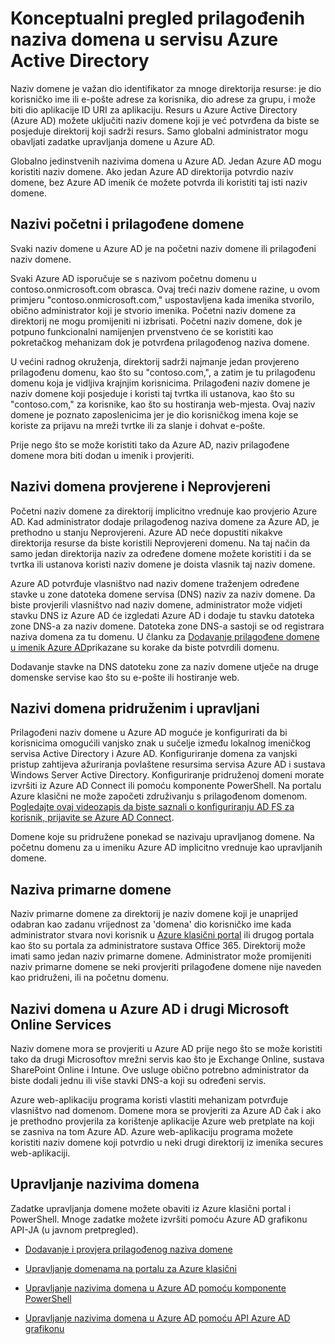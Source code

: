 <properties
    pageTitle="Konceptualni pregled prilagođenih naziva domena u servisu Azure Active Directory | Microsoft Azure"
    description="U članku se objašnjava konceptualni framework za korištenje prilagođenih naziva domena servisa Azure Active directory, uključujući vanjski pristup za jedinstvenu prijavu"
    services="active-directory"
    documentationCenter=""
    authors="jeffsta"
    manager="femila"
    editor=""/>

<tags
    ms.service="active-directory"
    ms.workload="identity"
    ms.tgt_pltfrm="na"
    ms.devlang="na"
    ms.topic="article"
    ms.date="10/04/2016"
    ms.author="curtand;jeffsta"/>

# <a name="conceptual-overview-of-custom-domain-names-in-azure-active-directory"></a>Konceptualni pregled prilagođenih naziva domena u servisu Azure Active Directory

Naziv domene je važan dio identifikator za mnoge direktorija resurse: je dio korisničko ime ili e-pošte adrese za korisnika, dio adrese za grupu, i može biti dio aplikacije ID URI za aplikaciju. Resurs u Azure Active Directory (Azure AD) možete uključiti naziv domene koji je već potvrđena da biste se posjeduje direktorij koji sadrži resurs. Samo globalni administrator mogu obavljati zadatke upravljanja domene u Azure AD.

Globalno jedinstvenih nazivima domena u Azure AD. Jedan Azure AD mogu koristiti naziv domene. Ako jedan Azure AD direktorija potvrdio naziv domene, bez Azure AD imenik će možete potvrda ili koristiti taj isti naziv domene.

## <a name="initial-and-custom-domain-names"></a>Nazivi početni i prilagođene domene

Svaki naziv domene u Azure AD je na početni naziv domene ili prilagođeni naziv domene.

Svaki Azure AD isporučuje se s nazivom početnu domenu u contoso.onmicrosoft.com obrasca. Ovaj treći naziv domene razine, u ovom primjeru "contoso.onmicrosoft.com," uspostavljena kada imenika stvorilo, obično administrator koji je stvorio imenika. Početni naziv domene za direktorij ne mogu promijeniti ni izbrisati. Početni naziv domene, dok je potpuno funkcionalni namijenjen prvenstveno će se koristiti kao pokretačkog mehanizam dok je potvrđena prilagođenog naziva domene.

U većini radnog okruženja, direktorij sadrži najmanje jedan provjereno prilagođenu domenu, kao što su "contoso.com,", a zatim je tu prilagođenu domenu koja je vidljiva krajnjim korisnicima. Prilagođeni naziv domene je naziv domene koji posjeduje i koristi taj tvrtka ili ustanova, kao što su "contoso.com," za korisnike, kao što su hostiranja web-mjesta. Ovaj naziv domene je poznato zaposlenicima jer je dio korisničkog imena koje se koriste za prijavu na mreži tvrtke ili za slanje i dohvat e-pošte.

Prije nego što se može koristiti tako da Azure AD, naziv prilagođene domene mora biti dodan u imenik i provjeriti.

## <a name="verified-and-unverified-domain-names"></a>Nazivi domena provjerene i Neprovjereni

Početni naziv domene za direktorij implicitno vrednuje kao provjerio Azure AD. Kad administrator dodaje prilagođenog naziva domene za Azure AD, je prethodno u stanju Neprovjereni. Azure AD neće dopustiti nikakve direktorija resurse da biste koristili Neprovjereni domenu. Na taj način da samo jedan direktorija naziv za određene domene možete koristiti i da se tvrtka ili ustanova koristi naziv domene je doista vlasnik taj naziv domene.

Azure AD potvrđuje vlasništvo nad naziv domene traženjem određene stavke u zone datoteka domene servisa (DNS) naziv za naziv domene. Da biste provjerili vlasništvo nad naziv domene, administrator može vidjeti stavku DNS iz Azure AD će izgledati Azure AD i dodaje tu stavku datoteka zone DNS-a za naziv domene. Datoteka zone DNS-a sastoji se od registrara naziva domena za tu domenu. U članku za [Dodavanje prilagođene domene u imenik Azure AD](active-directory-add-domain.md)prikazane su korake da biste potvrdili domenu.

Dodavanje stavke na DNS datoteku zone za naziv domene utječe na druge domenske servise kao što su e-pošte ili hostiranje web.

## <a name="federated-and-managed-domain-names"></a>Nazivi domena pridruženim i upravljani

Prilagođeni naziv domene u Azure AD moguće je konfigurirati da bi korisnicima omogućili vanjsko znak u sučelje između lokalnog imeničkog servisa Active Directory i Azure AD. Konfiguriranje domena za vanjski pristup zahtijeva ažuriranja povlaštene resursima servisa Azure AD i sustava Windows Server Active Directory. Konfiguriranje pridruženoj domeni morate izvršiti iz Azure AD Connect ili pomoću komponente PowerShell. Na portalu Azure klasični ne može započeti združivanju s prilagođenom domenom. [Pogledajte ovaj videozapis da biste saznali o konfiguriranju AD FS za korisnik, prijavite se Azure AD Connect](http://channel9.msdn.com/Series/Azure-Active-Directory-Videos-Demos/Configuring-AD-FS-for-user-sign-in-with-Azure-AD-Connect).

Domene koje su pridružene ponekad se nazivaju upravljanog domene. Na početnu domenu za u imeniku Azure AD implicitno vrednuje kao upravljanih domene.

## <a name="primary-domain-names"></a>Naziva primarne domene

Naziv primarne domene za direktorij je naziv domene koji je unaprijed odabran kao zadanu vrijednost za 'domena' dio korisničko ime kada administrator stvara novi korisnik u [Azure klasični portal](https://manage.windowsazure.com/) ili drugog portala kao što su portala za administratore sustava Office 365. Direktorij može imati samo jedan naziv primarne domene. Administrator može promijeniti naziv primarne domene se neki provjeriti prilagođene domene nije naveden kao pridruženi, ili na početnu domenu.

## <a name="domain-names-in-azure-ad-and-other-microsoft-online-services"></a>Nazivi domena u Azure AD i drugi Microsoft Online Services

Naziv domene mora se provjeriti u Azure AD prije nego što se može koristiti tako da drugi Microsoftov mrežni servis kao što je Exchange Online, sustava SharePoint Online i Intune. Ove usluge obično potrebno administrator da biste dodali jednu ili više stavki DNS-a koji su određeni servis.

Azure web-aplikaciju programa koristi vlastiti mehanizam potvrđuje vlasništvo nad domenom. Domene mora se provjeriti za Azure AD čak i ako je prethodno provjerila za korištenje aplikacije Azure web pretplate na koji se zasniva na tom Azure AD. Azure web-aplikaciju programa možete koristiti naziv domene koji potvrdio u neki drugi direktorij iz imenika secures web-aplikaciji.

## <a name="managing-domain-names"></a>Upravljanje nazivima domena

Zadatke upravljanja domene možete obaviti iz Azure klasični portal i PowerShell. Mnoge zadatke možete izvršiti pomoću Azure AD grafikonu API-JA (u javnom pretpregled).

-   [Dodavanje i provjera prilagođenog naziva domene](active-directory-add-domain.md)

-   [Upravljanje domenama na portalu za Azure klasični](active-directory-add-manage-domain-names.md)

-   [Upravljanje nazivima domena u Azure AD pomoću komponente PowerShell](https://msdn.microsoft.com/library/azure/e1ef403f-3347-4409-8f46-d72dafa116e0#BKMK_ManageDomains)

-   [Upravljanje nazivima domena u Azure AD pomoću API Azure AD grafikonu](https://msdn.microsoft.com/Library/Azure/Ad/Graph/api/domains-operations)
